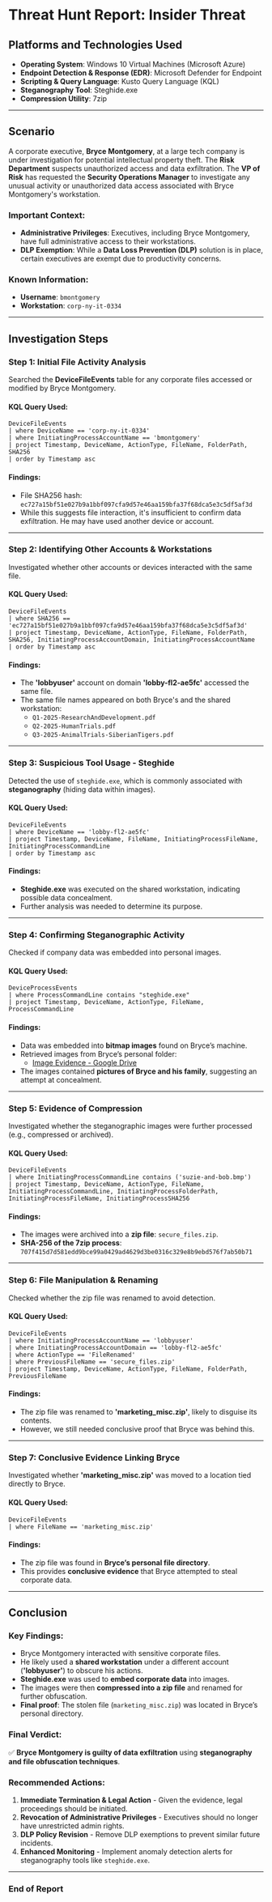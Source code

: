 # Threat Hunt Report: Insider Threat

## Platforms and Technologies Used
- **Operating System**: Windows 10 Virtual Machines (Microsoft Azure)
- **Endpoint Detection & Response (EDR)**: Microsoft Defender for Endpoint
- **Scripting & Query Language**: Kusto Query Language (KQL)
- **Steganography Tool**: Steghide.exe
- **Compression Utility**: 7zip

---

## Scenario
A corporate executive, **Bryce Montgomery**, at a large tech company is under investigation for potential intellectual property theft. The **Risk Department** suspects unauthorized access and data exfiltration. The **VP of Risk** has requested the **Security Operations Manager** to investigate any unusual activity or unauthorized data access associated with Bryce Montgomery's workstation.

### Important Context:
- **Administrative Privileges**: Executives, including Bryce Montgomery, have full administrative access to their workstations.
- **DLP Exemption**: While a **Data Loss Prevention (DLP)** solution is in place, certain executives are exempt due to productivity concerns.

### Known Information:
- **Username**: `bmontgomery`
- **Workstation**: `corp-ny-it-0334`

---

## Investigation Steps

### Step 1: Initial File Activity Analysis
Searched the **DeviceFileEvents** table for any corporate files accessed or modified by Bryce Montgomery.

#### **KQL Query Used:**
```kql
DeviceFileEvents
| where DeviceName == 'corp-ny-it-0334'
| where InitiatingProcessAccountName == 'bmontgomery'
| project Timestamp, DeviceName, ActionType, FileName, FolderPath, SHA256
| order by Timestamp asc
```
#### **Findings:**
- File SHA256 hash: `ec727a15bf51e027b9a1bbf097cfa9d57e46aa159bfa37f68dca5e3c5df5af3d`
- While this suggests file interaction, it's insufficient to confirm data exfiltration. He may have used another device or account.

---

### Step 2: Identifying Other Accounts & Workstations
Investigated whether other accounts or devices interacted with the same file.

#### **KQL Query Used:**
```kql
DeviceFileEvents
| where SHA256 == 'ec727a15bf51e027b9a1bbf097cfa9d57e46aa159bfa37f68dca5e3c5df5af3d'
| project Timestamp, DeviceName, ActionType, FileName, FolderPath, SHA256, InitiatingProcessAccountDomain, InitiatingProcessAccountName
| order by Timestamp asc
```
#### **Findings:**
- The **'lobbyuser'** account on domain **'lobby-fl2-ae5fc'** accessed the same file.
- The same file names appeared on both Bryce's and the shared workstation:
  - `Q1-2025-ResearchAndDevelopment.pdf`
  - `Q2-2025-HumanTrials.pdf`
  - `Q3-2025-AnimalTrials-SiberianTigers.pdf`

---

### Step 3: Suspicious Tool Usage - Steghide
Detected the use of `steghide.exe`, which is commonly associated with **steganography** (hiding data within images).

#### **KQL Query Used:**
```kql
DeviceFileEvents
| where DeviceName == 'lobby-fl2-ae5fc'
| project Timestamp, DeviceName, FileName, InitiatingProcessFileName, InitiatingProcessCommandLine
| order by Timestamp asc
```
#### **Findings:**
- **Steghide.exe** was executed on the shared workstation, indicating possible data concealment.
- Further analysis was needed to determine its purpose.

---

### Step 4: Confirming Steganographic Activity
Checked if company data was embedded into personal images.

#### **KQL Query Used:**
```kql
DeviceProcessEvents
| where ProcessCommandLine contains "steghide.exe"
| project Timestamp, DeviceName, ActionType, FileName, ProcessCommandLine
```
#### **Findings:**
- Data was embedded into **bitmap images** found on Bryce’s machine.
- Retrieved images from Bryce’s personal folder:
  - [Image Evidence - Google Drive](https://drive.google.com/drive/u/2/folders/1oFsmQ14nkNUmexd7VFWegZ9FLKBINkc_)
- The images contained **pictures of Bryce and his family**, suggesting an attempt at concealment.

---

### Step 5: Evidence of Compression
Investigated whether the steganographic images were further processed (e.g., compressed or archived).

#### **KQL Query Used:**
```kql
DeviceFileEvents
| where InitiatingProcessCommandLine contains ('suzie-and-bob.bmp')
| project Timestamp, DeviceName, ActionType, FileName, InitiatingProcessCommandLine, InitiatingProcessFolderPath, InitiatingProcessFileName, InitiatingProcessSHA256
```
#### **Findings:**
- The images were archived into a **zip file**: `secure_files.zip`.
- **SHA-256 of the 7zip process**: `707f415d7d581edd9bce99a0429ad4629d3be0316c329e8b9ebd576f7ab50b71`

---

### Step 6: File Manipulation & Renaming
Checked whether the zip file was renamed to avoid detection.

#### **KQL Query Used:**
```kql
DeviceFileEvents
| where InitiatingProcessAccountName == 'lobbyuser'
| where InitiatingProcessAccountDomain == 'lobby-fl2-ae5fc'
| where ActionType == 'FileRenamed'
| where PreviousFileName == 'secure_files.zip'
| project Timestamp, DeviceName, ActionType, FileName, FolderPath, PreviousFileName
```
#### **Findings:**
- The zip file was renamed to **'marketing_misc.zip'**, likely to disguise its contents.
- However, we still needed conclusive proof that Bryce was behind this.

---

### Step 7: Conclusive Evidence Linking Bryce
Investigated whether **'marketing_misc.zip'** was moved to a location tied directly to Bryce.

#### **KQL Query Used:**
```kql
DeviceFileEvents
| where FileName == 'marketing_misc.zip'
```
#### **Findings:**
- The zip file was found in **Bryce’s personal file directory**.
- This provides **conclusive evidence** that Bryce attempted to steal corporate data.

---

## **Conclusion**
### **Key Findings:**
- Bryce Montgomery interacted with sensitive corporate files.
- He likely used a **shared workstation** under a different account (**'lobbyuser'**) to obscure his actions.
- **Steghide.exe** was used to **embed corporate data** into images.
- The images were then **compressed into a zip file** and renamed for further obfuscation.
- **Final proof**: The stolen file (`marketing_misc.zip`) was located in Bryce’s personal directory.

### **Final Verdict:**
✅ **Bryce Montgomery is guilty of data exfiltration** using **steganography and file obfuscation techniques**.

### **Recommended Actions:**
1. **Immediate Termination & Legal Action** - Given the evidence, legal proceedings should be initiated.
2. **Revocation of Administrative Privileges** - Executives should no longer have unrestricted admin rights.
3. **DLP Policy Revision** - Remove DLP exemptions to prevent similar future incidents.
4. **Enhanced Monitoring** - Implement anomaly detection alerts for steganography tools like `steghide.exe`.

---

### **End of Report**
